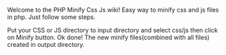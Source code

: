 Welcome to the PHP Minify Css Js wiki! 
Easy way to minify css and js files in php.
Just follow some steps.

Put your CSS or JS directory to input directory and select css/js then click on Minify button. 
Ok done! The new minify files(combined with all files) created in output directory.
